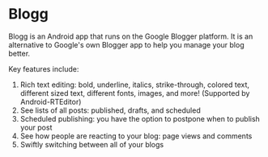 # Blogg
Blogg is an Android app that runs on the Google Blogger platform. It is an alternative to Google's own Blogger app to help you manage your blog better.

Key features include:
1. Rich text editing: bold, underline, italics, strike-through, colored text, different sized text, different fonts, images, and more! (Supported by Android-RTEditor)
2. See lists of all posts: published, drafts, and scheduled
3. Scheduled publishing: you have the option to postpone when to publish your post
4. See how people are reacting to your blog: page views and comments
5. Swiftly switching between all of your blogs
